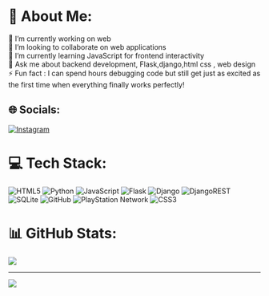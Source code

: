 # 💫 About Me:
🔭 I’m currently working on web<br>👯 I’m looking to collaborate on web applications<br>🌱 I’m currently learning JavaScript for frontend interactivity<br>💬 Ask me about  backend development, Flask,django,html css , web design<br>⚡ Fun fact : I can spend hours debugging code but still get just as excited as the first time when everything finally works perfectly!


## 🌐 Socials:
[![Instagram](https://img.shields.io/badge/Instagram-%23E4405F.svg?logo=Instagram&logoColor=white)](https://instagram.com/amiresttakhri) 

# 💻 Tech Stack:
![HTML5](https://img.shields.io/badge/html5-%23E34F26.svg?style=for-the-badge&logo=html5&logoColor=white) ![Python](https://img.shields.io/badge/python-3670A0?style=for-the-badge&logo=python&logoColor=ffdd54) ![JavaScript](https://img.shields.io/badge/javascript-%23323330.svg?style=for-the-badge&logo=javascript&logoColor=%23F7DF1E) ![Flask](https://img.shields.io/badge/flask-%23000.svg?style=for-the-badge&logo=flask&logoColor=white) ![Django](https://img.shields.io/badge/django-%23092E20.svg?style=for-the-badge&logo=django&logoColor=white) ![DjangoREST](https://img.shields.io/badge/DJANGO-REST-ff1709?style=for-the-badge&logo=django&logoColor=white&color=ff1709&labelColor=gray) ![SQLite](https://img.shields.io/badge/sqlite-%2307405e.svg?style=for-the-badge&logo=sqlite&logoColor=white)   ![GitHub](https://img.shields.io/badge/github-%23121011.svg?style=for-the-badge&logo=github&logoColor=white)  ![PlayStation Network](https://img.shields.io/badge/PSN-%230070D1.svg?style=for-the-badge&logo=Playstation&logoColor=white)  ![CSS3](https://img.shields.io/badge/css3-%231572B6.svg?style=for-the-badge&logo=css3&logoColor=white)
# 📊 GitHub Stats:

![](https://github-readme-stats.vercel.app/api/top-langs/?username=AmirEstakhri&theme=dark&hide_border=false&include_all_commits=false&count_private=false&layout=compact)




---
[![](https://visitcount.itsvg.in/api?id=AmirEstakhri&icon=0&color=0)](https://visitcount.itsvg.in)

<!-- Proudly created with GPRM ( https://gprm.itsvg.in ) -->
